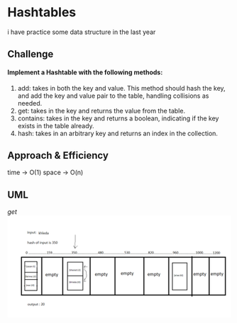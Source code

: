 # Hashtables

i have practice some data structure in the last year

## Challenge

#### Implement a Hashtable with the following methods:

1. add: takes in both the key and value. This method should hash the key, and add the key and value pair to the table, handling collisions as needed.
2. get: takes in the key and returns the value from the table.
3. contains: takes in the key and returns a boolean, indicating if the key exists in the table already.
4. hash: takes in an arbitrary key and returns an index in the collection.

## Approach & Efficiency

time -> O(1)
space -> O(n)

## UML

_get_
![get](../../assets/class30.png)
